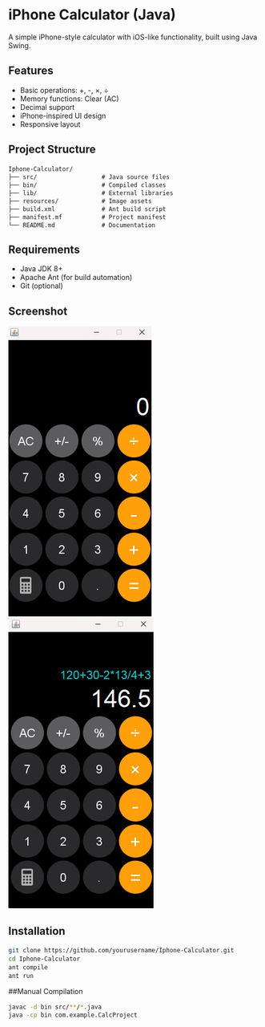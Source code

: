 # iPhone Calculator (Java)

A simple iPhone-style calculator with iOS-like functionality, built using Java Swing.

## Features
- Basic operations: +, -, ×, ÷
- Memory functions: Clear (AC)
- Decimal support
- iPhone-inspired UI design
- Responsive layout

## Project Structure
```
Iphone-Calculator/
├── src/                  # Java source files
├── bin/                  # Compiled classes
├── lib/                  # External libraries
├── resources/            # Image assets
├── build.xml             # Ant build script
├── manifest.mf           # Project manifest
└── README.md             # Documentation
```

## Requirements
- Java JDK 8+
- Apache Ant (for build automation)
- Git (optional)
  
## Screenshot
![Calculator Screenshot](./Screenshot1.png)
![Calculator Screenshot](./Screenshot2.png)
## Installation
```bash
git clone https://github.com/yourusername/Iphone-Calculator.git
cd Iphone-Calculator
ant compile
ant run
```
##Manual Compilation
```bash
javac -d bin src/**/*.java
java -cp bin com.example.CalcProject
```
